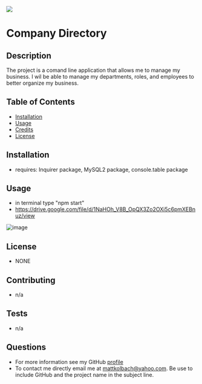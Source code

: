 ![](https://img.shields.io:/badge/License-NONE-blue)

# Company Directory

## Description

The project is a comand line application that allows me to manage my business. I wil be able to manage my departments, roles, and employees to better organize my business.

## Table of Contents
- [Installation](#installation)
- [Usage](#usage)
- [Credits](#credits)
- [License](#license)

## Installation
- requires: Inquirer package, MySQL2 package, console.table package

## Usage
- in terminal type "npm start"
- https://drive.google.com/file/d/1NaHOh_V8B_OpQX3Zo2OXi5c6pmXEBnuz/view

![image](https://user-images.githubusercontent.com/94270439/155896393-28318c9d-072a-4517-87d8-f486a5c5ee5d.png)


## License
- NONE

## Contributing
- n/a

## Tests
- n/a

## Questions
- For more information see my GitHub [profile](https://github.com/mattkolbach)
- To contact me directly email me at <mattkolbach@yahoo.com>. Be use to include GitHub and the project name in the subject line.

